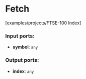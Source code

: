 # Fetch

[examples/projects/FTSE-100 Index]

### Input ports:

* __symbol__: `any`

### Output ports:

* __index__: `any`

